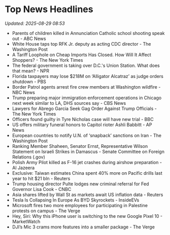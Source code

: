 # Top News Headlines

_Updated: 2025-08-29 08:53_

- Parents of children killed in Annunciation Catholic school shooting speak out - ABC News
- White House taps top RFK Jr. deputy as acting CDC director - The Washington Post
- A Tariff Loophole on Cheap Imports Has Closed. How Will It Affect Shoppers? - The New York Times
- The federal government is taking over D.C.'s Union Station. What does that mean? - NPR
- Florida taxpayers may lose $218M on ‘Alligator Alcatraz’ as judge orders shutdown - PBS
- Border Patrol agents arrest fire crew members at Washington wildfire - NBC News
- Trump preparing major immigration enforcement operations in Chicago next week similar to LA, DHS sources say - CBS News
- Lawyers for Abrego Garcia Seek Gag Order Against Trump Officials - The New York Times
- Officers found guilty in Tyre Nicholas case will have new trial - BBC
- US offers military funeral honors to Capitol rioter Ashli Babbitt - AP News
- European countries to notify U.N. of ‘snapback’ sanctions on Iran - The Washington Post
- Ranking Member Shaheen, Senator Ernst, Representative Wilson Statement on Israeli Strikes in Damascus - Senate Committee on Foreign Relations (.gov)
- Polish Army Pilot killed as F-16 jet crashes during airshow preparation - Al Jazeera
- Exclusive: Taiwan estimates China spent 40% more on Pacific drills last year to hit $21 bln - Reuters
- Trump housing director Pulte lodges new criminal referral for Fed Governor Lisa Cook - CNBC
- Asia shares lifted by Wall St as markets await US inflation data - Reuters
- Tesla Is Collapsing In Europe As BYD Skyrockets - InsideEVs
- Microsoft fires two more employees for participating in Palestine protests on campus - The Verge
- Hey, Siri: Why this iPhone user is switching to the new Google Pixel 10 - MarketWatch
- DJI’s Mic 3 crams more features into a smaller package - The Verge